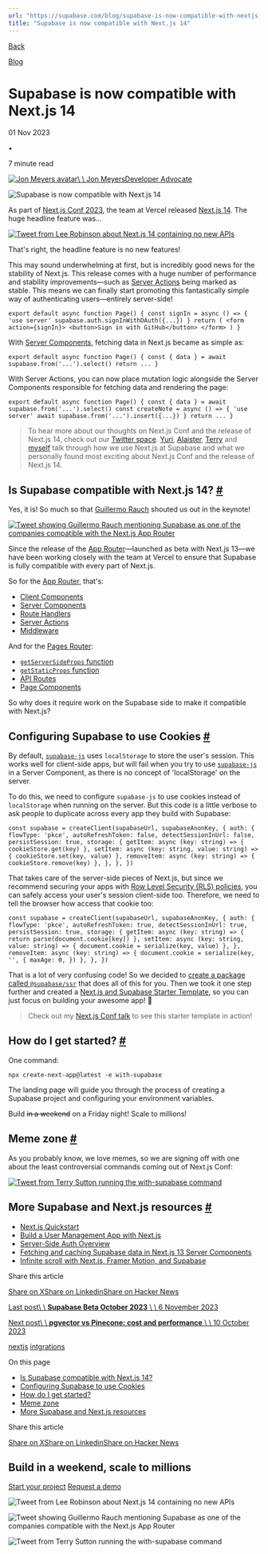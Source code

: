 ```yaml
---
url: "https://supabase.com/blog/supabase-is-now-compatible-with-nextjs-14"
title: "Supabase is now compatible with Next.js 14"
---
```


[Back](https://supabase.com/blog)

[Blog](https://supabase.com/blog)

# Supabase is now compatible with Next.js 14

01 Nov 2023

•

7 minute read

[![Jon Meyers avatar](https://supabase.com/_next/image?url=https%3A%2F%2Fgithub.com%2Fdijonmusters.png&w=96&q=75&dpl=dpl_7FY8EmFQ6G3YqautJ4Fvh1viLnvu)\\
\\
Jon MeyersDeveloper Advocate](https://twitter.com/jonmeyers_io)

![Supabase is now compatible with Next.js 14](https://supabase.com/_next/image?url=%2Fimages%2Fblog%2F2023-11-01-supabase-is-now-compatible-with-nextjs-14%2Fnextjs-compatible.jpg&w=3840&q=100&dpl=dpl_7FY8EmFQ6G3YqautJ4Fvh1viLnvu)

As part of [Next.js Conf 2023](https://nextjs.org/conf), the team at Vercel released [Next.js 14](https://nextjs.org/blog/next-14). The huge headline feature was...

[![Tweet from Lee Robinson about Next.js 14 containing no new APIs](https://supabase.com/_next/image?url=%2Fimages%2Fblog%2F2023-11-01-supabase-is-now-compatible-with-nextjs-14%2Flee-tweet-dark.png&w=3840&q=75&dpl=dpl_7FY8EmFQ6G3YqautJ4Fvh1viLnvu)](https://x.com/leeerob/status/1717596944623649198?s=20)

That's right, the headline feature is no new features!

This may sound underwhelming at first, but is incredibly good news for the stability of Next.js. This release comes with a huge number of performance and stability improvements—such as [Server Actions](https://nextjs.org/docs/app/api-reference/functions/server-actions) being marked as stable. This means we can finally start promoting this fantastically simple way of authenticating users—entirely server-side!

`
export default async function Page() {
const signIn = async () => {
    'use server'
    supabase.auth.signInWithOAuth({...})
}
return (
    <form action={signIn}>
      <button>Sign in with GitHub</button>
    </form>
)
}
`

With [Server Components](https://nextjs.org/docs/app/building-your-application/rendering/server-components), fetching data in Next.js became as simple as:

`
export default async function Page() {
const { data } = await supabase.from('...').select()
return ...
}
`

With Server Actions, you can now place mutation logic alongside the Server Components responsible for fetching data and rendering the page:

`
export default async function Page() {
const { data } = await supabase.from('...').select()
const createNote = async () => {
    'use server'
    await supabase.from('...').insert({...})
}
return ...
}
`

> To hear more about our thoughts on Next.js Conf and the release of Next.js 14, check out our [Twitter space](https://twitter.com/i/spaces/1yoKMwNWbRjJQ?s=20). [Yuri](https://twitter.com/yuricodesbot), [Alaister](https://twitter.com/alaisteryoung), [Terry](https://twitter.com/saltcod) and [myself](https://twitter.com/jonmeyers_io) talk through how we use Next.js at Supabase and what we personally found most exciting about Next.js Conf and the release of Next.js 14.

## Is Supabase compatible with Next.js 14? [\#](https://supabase.com/blog/supabase-is-now-compatible-with-nextjs-14\#is-supabase-compatible-with-nextjs-14)

Yes, it is! So much so that [Guillermo Rauch](https://twitter.com/rauchg) shouted us out in the keynote!

[![Tweet showing Guillermo Rauch mentioning Supabase as one of the companies compatible with the Next.js App Router](https://supabase.com/_next/image?url=%2Fimages%2Fblog%2F2023-11-01-supabase-is-now-compatible-with-nextjs-14%2Fguillermo-tweet-dark.png&w=3840&q=75&dpl=dpl_7FY8EmFQ6G3YqautJ4Fvh1viLnvu)](https://x.com/supabase/status/1717658742743761239?s=20)

Since the release of the [App Router](https://nextjs.org/docs/app)—launched as beta with Next.js 13—we have been working closely with the team at Vercel to ensure that Supabase is fully compatible with every part of Next.js.

So for the [App Router](https://nextjs.org/docs/app), that's:

- [Client Components](https://nextjs.org/docs/app/building-your-application/rendering/client-components)
- [Server Components](https://nextjs.org/docs/app/building-your-application/rendering/server-components)
- [Route Handlers](https://nextjs.org/docs/app/building-your-application/routing/route-handlers)
- [Server Actions](https://nextjs.org/docs/app/api-reference/functions/server-actions)
- [Middleware](https://nextjs.org/docs/app/building-your-application/routing/middleware)

And for the [Pages Router](https://nextjs.org/docs/pages):

- [`getServerSideProps` function](https://nextjs.org/docs/pages/building-your-application/data-fetching/get-server-side-props)
- [`getStaticProps` function](https://nextjs.org/docs/pages/building-your-application/data-fetching/get-static-props)
- [API Routes](https://nextjs.org/docs/pages/building-your-application/routing/api-routes)
- [Page Components](https://nextjs.org/docs/pages/building-your-application/data-fetching/client-side)

So why does it require work on the Supabase side to make it compatible with Next.js?

## Configuring Supabase to use Cookies [\#](https://supabase.com/blog/supabase-is-now-compatible-with-nextjs-14\#configuring-supabase-to-use-cookies)

By default, [`supabase-js`](https://supabase.com/docs/reference/javascript/introduction) uses `localStorage` to store the user's session. This works well for client-side apps, but will fail when you try to use [`supabase-js`](https://supabase.com/docs/reference/javascript/introduction) in a Server Component, as there is no concept of 'localStorage' on the server.

To do this, we need to configure `supabase-js` to use cookies instead of `localStorage` when running on the server. But this code is a little verbose to ask people to duplicate across every app they build with Supabase:

`
const supabase = createClient(supabaseUrl, supabaseAnonKey, {
auth: {
    flowType: 'pkce',
    autoRefreshToken: false,
    detectSessionInUrl: false,
    persistSession: true,
    storage: {
      getItem: async (key: string) => {
        cookieStore.get(key)
      },
      setItem: async (key: string, value: string) => {
        cookieStore.set(key, value)
      },
      removeItem: async (key: string) => {
        cookieStore.remove(key)
      },
    },
},
})
`

That takes care of the server-side pieces of Next.js, but since we recommend securing your apps with [Row Level Security (RLS) policies](https://www.youtube.com/watch?v=Ow_Uzedfohk), you can safely access your user's session client-side too. Therefore, we need to tell the browser how access that cookie too:

`
const supabase = createClient(supabaseUrl, supabaseAnonKey, {
auth: {
    flowType: 'pkce',
    autoRefreshToken: true,
    detectSessionInUrl: true,
    persistSession: true,
    storage: {
      getItem: async (key: string) => {
        return parse(document.cookie[key])
      },
      setItem: async (key: string, value: string) => {
        document.cookie = serialize(key, value)
      },
    },
    removeItem: async (key: string) => {
      document.cookie = serialize(key, '', {
        maxAge: 0,
      })
    },
},
})
`

That is a lot of very confusing code! So we decided to [create a package called `@supabase/ssr`](https://supabase.com/docs/guides/auth/server-side/overview) that does all of this for you. Then we took it one step further and created a [Next.js and Supabase Starter Template](https://supabase.com/docs/guides/getting-started/quickstarts/nextjs), so you can just focus on building your awesome app! 🚀

> Check out my [Next.js Conf talk](https://www.youtube.com/watch?t=3880&v=FdiX5rHS_0Y) to see this starter template in action!

## How do I get started? [\#](https://supabase.com/blog/supabase-is-now-compatible-with-nextjs-14\#how-do-i-get-started)

One command:

`
npx create-next-app@latest -e with-supabase
`

The landing page will guide you through the process of creating a Supabase project and configuring your environment variables.

Build ~~in a weekend~~ on a Friday night! Scale to millions!

## Meme zone [\#](https://supabase.com/blog/supabase-is-now-compatible-with-nextjs-14\#meme-zone)

As you probably know, we love memes, so we are signing off with one about the least controversial commands coming out of Next.js Conf:

[![Tweet from Terry Sutton running the `with-supabase` command](https://supabase.com/_next/image?url=%2Fimages%2Fblog%2F2023-11-01-supabase-is-now-compatible-with-nextjs-14%2Fterry-tweet-dark.png&w=3840&q=75&dpl=dpl_7FY8EmFQ6G3YqautJ4Fvh1viLnvu)](https://x.com/saltcod/status/1718959967955275843?s=20)

## More Supabase and Next.js resources [\#](https://supabase.com/blog/supabase-is-now-compatible-with-nextjs-14\#more-supabase-and-nextjs-resources)

- [Next.js Quickstart](https://supabase.com/docs/guides/getting-started/quickstarts/nextjs)
- [Build a User Management App with Next.js](https://supabase.com/docs/guides/getting-started/tutorials/with-nextjs)
- [Server-Side Auth Overview](https://supabase.com/docs/guides/auth/server-side/overview)
- [Fetching and caching Supabase data in Next.js 13 Server Components](https://supabase.com/blog/fetching-and-caching-supabase-data-in-next-js-server-components)
- [Infinite scroll with Next.js, Framer Motion, and Supabase](https://supabase.com/blog/infinite-scroll-with-nextjs-framer-motion)

Share this article

[Share on X](https://twitter.com/intent/tweet?url=https%3A%2F%2Fsupabase.com%2Fblog%2Fsupabase-is-now-compatible-with-nextjs-14&text=Supabase%20is%20now%20compatible%20with%20Next.js%2014)[Share on Linkedin](https://www.linkedin.com/shareArticle?url=https%3A%2F%2Fsupabase.com%2Fblog%2Fsupabase-is-now-compatible-with-nextjs-14&text=Supabase%20is%20now%20compatible%20with%20Next.js%2014)[Share on Hacker News](https://news.ycombinator.com/submitlink?u=https%3A%2F%2Fsupabase.com%2Fblog%2Fsupabase-is-now-compatible-with-nextjs-14&t=Supabase%20is%20now%20compatible%20with%20Next.js%2014)

[Last post\\
\\
**Supabase Beta October 2023** \\
\\
6 November 2023](https://supabase.com/blog/beta-update-october-2023)

[Next post\\
\\
**pgvector vs Pinecone: cost and performance** \\
\\
10 October 2023](https://supabase.com/blog/pgvector-vs-pinecone)

[nextjs](https://supabase.com/blog/tags/nextjs) [intgrations](https://supabase.com/blog/tags/intgrations)

On this page

- [Is Supabase compatible with Next.js 14?](https://supabase.com/blog/supabase-is-now-compatible-with-nextjs-14#is-supabase-compatible-with-nextjs-14)
- [Configuring Supabase to use Cookies](https://supabase.com/blog/supabase-is-now-compatible-with-nextjs-14#configuring-supabase-to-use-cookies)
- [How do I get started?](https://supabase.com/blog/supabase-is-now-compatible-with-nextjs-14#how-do-i-get-started)
- [Meme zone](https://supabase.com/blog/supabase-is-now-compatible-with-nextjs-14#meme-zone)
- [More Supabase and Next.js resources](https://supabase.com/blog/supabase-is-now-compatible-with-nextjs-14#more-supabase-and-nextjs-resources)

Share this article

[Share on X](https://twitter.com/intent/tweet?url=https%3A%2F%2Fsupabase.com%2Fblog%2Fsupabase-is-now-compatible-with-nextjs-14&text=Supabase%20is%20now%20compatible%20with%20Next.js%2014)[Share on Linkedin](https://www.linkedin.com/shareArticle?url=https%3A%2F%2Fsupabase.com%2Fblog%2Fsupabase-is-now-compatible-with-nextjs-14&text=Supabase%20is%20now%20compatible%20with%20Next.js%2014)[Share on Hacker News](https://news.ycombinator.com/submitlink?u=https%3A%2F%2Fsupabase.com%2Fblog%2Fsupabase-is-now-compatible-with-nextjs-14&t=Supabase%20is%20now%20compatible%20with%20Next.js%2014)

## Build in a weekend, scale to millions

[Start your project](https://supabase.com/dashboard) [Request a demo](https://supabase.com/contact/sales)

![Tweet from Lee Robinson about Next.js 14 containing no new APIs](https://supabase.com/_next/image?url=%2Fimages%2Fblog%2F2023-11-01-supabase-is-now-compatible-with-nextjs-14%2Flee-tweet-dark.png&w=3840&q=75&dpl=dpl_7FY8EmFQ6G3YqautJ4Fvh1viLnvu)

![Tweet showing Guillermo Rauch mentioning Supabase as one of the companies compatible with the Next.js App Router](https://supabase.com/_next/image?url=%2Fimages%2Fblog%2F2023-11-01-supabase-is-now-compatible-with-nextjs-14%2Fguillermo-tweet-dark.png&w=3840&q=75&dpl=dpl_7FY8EmFQ6G3YqautJ4Fvh1viLnvu)

![Tweet from Terry Sutton running the `with-supabase` command](https://supabase.com/_next/image?url=%2Fimages%2Fblog%2F2023-11-01-supabase-is-now-compatible-with-nextjs-14%2Fterry-tweet-dark.png&w=3840&q=75&dpl=dpl_7FY8EmFQ6G3YqautJ4Fvh1viLnvu)